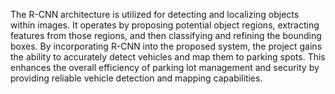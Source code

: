 The R-CNN architecture is utilized for detecting and localizing 
objects within images. It operates by proposing potential object regions, extracting 
features from those regions, and then classifying and refining the bounding boxes. 
By incorporating R-CNN into the proposed system, the project gains the ability to 
accurately detect vehicles and map them to parking spots. This enhances the 
overall efficiency of parking lot management and security by providing reliable 
vehicle detection and mapping capabilities.
